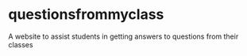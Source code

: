 # questionsfrommyclass
A website to assist students in getting answers to questions from their classes
